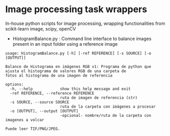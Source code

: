 # Image processing task wrappers

In-house python scripts for image processing, wrapping functionalities from scikit-learn image, scipy, openCV

* HistogramBalance.py : Command line interface to balance images present in an input folder using a reference image
  
```
usage: HistogramBalance.py [-h] [-ref REFERENCE] [-s SOURCE] [-o [OUTPUT]]

Balance de Histograma en imágenes RGB v1: Programa de python que ajusta el histograma de valores RGB de una carpeta de
fotos al histograma de una imagen de referencia

options:
  -h, --help            show this help message and exit
  -ref REFERENCE, --reference REFERENCE
                        ruta de imagen de referencia (str)
  -s SOURCE, --source SOURCE
                        ruta de la carpeta con imágenes a procesar
  -o [OUTPUT], --output [OUTPUT]
                        -opcional- nombre/ruta de la carpeta con imagenes a volcar

Puede leer TIF/PNG/JPEG.
```
